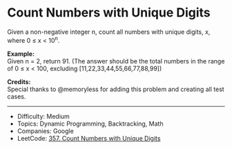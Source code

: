 # Count Numbers with Unique Digits

Given a non-negative integer n, count all numbers with unique digits, x, where 0 ≤ x < 10<sup>n</sup>.

**Example:**  
Given n = 2, return 91. (The answer should be the total numbers in the range of 0 ≤ x < 100, excluding [11,22,33,44,55,66,77,88,99])

**Credits:**  
Special thanks to @memoryless for adding this problem and creating all test cases.

---

* Difficulty: Medium
* Topics: Dynamic Programming, Backtracking, Math
* Companies: Google
* LeetCode: [357. Count Numbers with Unique Digits](https://leetcode.com/problems/count-numbers-with-unique-digits/description/)
